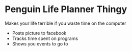 Penguin Life Planner Thingy
===========================

Makes your life terrible if you waste time on the computer

* Posts picture to facebook
* Tracks time spent on programs
* Shows you events to go to
